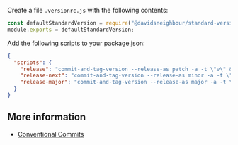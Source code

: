 Create a file `.versionrc.js` with the following contents:

```javascript
const defaultStandardVersion = require("@davidsneighbour/standard-version-config");
module.exports = defaultStandardVersion;
```

Add the following scripts to your package.json:

```json
{
  "scripts": {
    "release": "commit-and-tag-version --release-as patch -a -t \"v\" && ./bin/release/postrelease.sh",
    "release-next": "commit-and-tag-version --release-as minor -a -t \"v\" && ./bin/release/postrelease.sh",
    "release-major": "commit-and-tag-version --release-as major -a -t \"v\" && ./bin/release/postrelease.sh"
  }
}
```

## More information

* [Conventional Commits](https://www.conventionalcommits.org/en/v1.0.0/)

